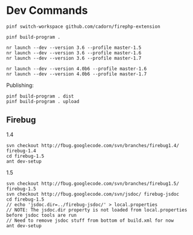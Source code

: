 
Dev Commands
============

    pinf switch-workspace github.com/cadorn/firephp-extension

    pinf build-program .

    nr launch --dev --version 3.6 --profile master-1.5
    nr launch --dev --version 3.6 --profile master-1.6
    nr launch --dev --version 3.6 --profile master-1.7

    nr launch --dev --version 4.0b6 --profile master-1.6
    nr launch --dev --version 4.0b6 --profile master-1.7

Publishing:

    pinf build-program . dist
    pinf build-program . upload


Firebug
-------

1.4

    svn checkout http://fbug.googlecode.com/svn/branches/firebug1.4/ firebug-1.4
    cd firebug-1.5
    ant dev-setup

1.5

    svn checkout http://fbug.googlecode.com/svn/branches/firebug1.5/ firebug-1.5
    svn checkout http://fbug.googlecode.com/svn/jsdoc/ firebug-jsdoc
    cd firebug-1.5
    // echo 'jsdoc.dir=../firebug-jsdoc/' > local.properties
    // NOTE: The jsdoc.dir property is not loaded from local.properties before jsdoc tools are run
    // Need to remove jsdoc stuff from bottom of build.xml for now
    ant dev-setup
